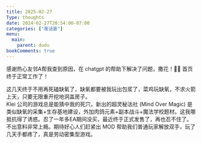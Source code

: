```yaml
---
title: 2025-02-27
Type: thoughts
date: 2024-02-27T20:54:00-07:00
categories: ["废话篓"]
menu:
  main:
    parent: dudu
bookComments: true
---
```

感谢热心友邻A帮我查到原因，在 chatgpt 的帮助下解决了问题，撒花！🎉🎉 首页终于正常工作了！ 
<br>

这几天终于不用再死磕缺氧了，缺氧都要被我玩出包浆了，菜鸡玩缺氧，不求火箭上天，只要无限重开挖地洞盖房子。  
Klei 公司的游戏总是能猜中我的死穴，新出的超灵秘法社 (Mind Over Magic) 是类似缺氧的采集+生存基地建设，外加肉鸽元素+副本战斗+魔法学校题材。这我哪抵抗得了诱惑。忍了一年多EA期间没买，最近终于正式发售了，再也忍不住了。不出意料非常上瘾。期待好心人们赶紧出 MOD 帮助我们普通玩家解放双手，玩了几天手都疼了，真是劳动密集型游戏。